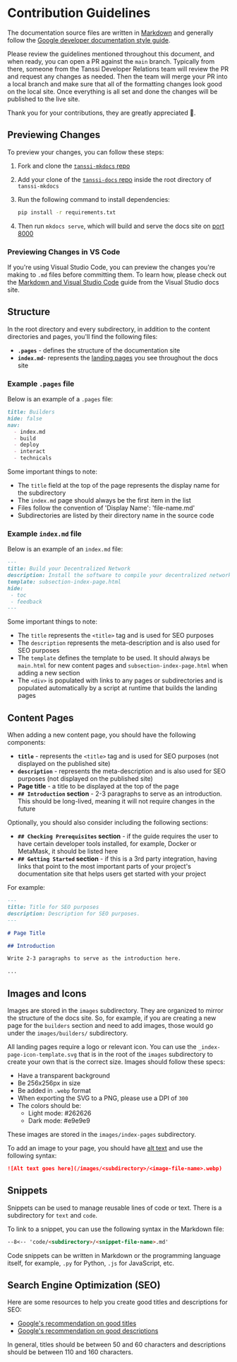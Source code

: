 # Contribution Guidelines

The documentation source files are written in [Markdown](https://daringfireball.net/projects/markdown) and generally follow the [Google developer documentation style guide](https://developers.google.com/style).

Please review the guidelines mentioned throughout this document, and when ready, you can open a PR against the `main` branch. Typically from there, someone from the Tanssi Developer Relations team will review the PR and request any changes as needed. Then the team will merge your PR into a local branch and make sure that all of the formatting changes look good on the local site. Once everything is all set and done the changes will be published to the live site.

Thank you for your contributions, they are greatly appreciated 💜.

## Previewing Changes

To preview your changes, you can follow these steps:

1. Fork and clone the [`tanssi-mkdocs` repo](https://github.com/papermoonio/tanssi-mkdocs)
2. Add your clone of the [`tanssi-docs` repo](https://github.com/moondance-labs/tanssi-docs) inside the root directory of `tanssi-mkdocs`
3. Run the following command to install dependencies:

    ```bash
    pip install -r requirements.txt
    ```

4. Then run `mkdocs serve`, which will build and serve the docs site on [port 8000](http://127.0.0.1:8000/)

### Previewing Changes in VS Code

If you're using Visual Studio Code, you can preview the changes you're making to `.md` files before committing them. To learn how, please check out the [Markdown and Visual Studio Code](https://code.visualstudio.com/docs/languages/markdown) guide from the Visual Studio docs site.

## Structure

In the root directory and every subdirectory, in addition to the content directories and pages, you'll find the following files:

- **`.pages`** - defines the structure of the documentation site
- **`index.md`**- represents the [landing pages](https://docs.tanssi.network/builders/) you see throughout the docs site

### Example `.pages` file

Below is an example of a `.pages` file:

```markdown
title: Builders
hide: false
nav:
  - index.md
  - build
  - deploy
  - interact
  - technicals
```

Some important things to note:

- The `title` field at the top of the page represents the display name for the subdirectory
- The `index.md` page should always be the first item in the list
- Files follow the convention of 'Display Name': 'file-name.md'
- Subdirectories are listed by their directory name in the source code

### Example `index.md` file

Below is an example of an `index.md` file:

```markdown
---
title: Build your Decentralized Network
description: Install the software to compile your decentralized network, configure your genesis state and core functionalities, test locally and get ready to deploy through Tanssi.
template: subsection-index-page.html
hide:
 - toc
 - feedback
---
```

Some important things to note:

- The `title` represents the `<title>` tag and is used for SEO purposes
- The `description` represents the meta-description and is also used for SEO purposes
- The `template` defines the template to be used. It should always be `main.html` for new content pages and `subsection-index-page.html` when adding a new section
- The `<div>` is populated with links to any pages or subdirectories and is populated automatically by a script at runtime that builds the landing pages

## Content Pages

When adding a new content page, you should have the following components:

- **`title`** - represents the `<title>` tag and is used for SEO purposes (not displayed on the published site)
- **`description`** - represents the meta-description and is also used for SEO purposes (not displayed on the published site)
- **Page title** - a title to be displayed at the top of the page
- **`## Introduction` section** - 2-3 paragraphs to serve as an introduction. This should be long-lived, meaning it will not require changes in the future

Optionally, you should also consider including the following sections:

- **`## Checking Prerequisites` section** - if the guide requires the user to have certain developer tools installed, for example, Docker or MetaMask, it should be listed here
- **`## Getting Started` section** - if this is a 3rd party integration, having links that point to the most important parts of your project's documentation site that helps users get started with your project

For example:

```markdown
---
title: Title for SEO purposes
description: Description for SEO purposes.
---

# Page Title

## Introduction

Write 2-3 paragraphs to serve as the introduction here.

...
```

## Images and Icons

Images are stored in the `images` subdirectory. They are organized to mirror the structure of the docs site. So, for example, if you are creating a new page for the `builders` section and need to add images, those would go under the `images/builders/` subdirectory.

All landing pages require a logo or relevant icon. You can use the `_index-page-icon-template.svg` that is in the root of the `images` subdirectory to create your own that is the correct size. Images should follow these specs:

- Have a transparent background
- Be 256x256px in size
- Be added in `.webp` format
- When exporting the SVG to a PNG, please use a DPI of `300`
- The colors should be:
  - Light mode: #262626
  - Dark mode: #e9e9e9

These images are stored in the `images/index-pages` subdirectory.

To add an image to your page, you should have [alt text](https://developers.google.com/style/images#alt-text) and use the following syntax:

```markdown
![Alt text goes here](/images/<subdirectory>/<image-file-name>.webp)
```

## Snippets

Snippets can be used to manage reusable lines of code or text. There is a subdirectory for `text` and `code`.

To link to a snippet, you can use the following syntax in the Markdown file:

```markdown
--8<-- 'code/<subdirectory>/<snippet-file-name>.md'
```

Code snippets can be written in Markdown or the programming language itself, for example, `.py` for Python, `.js` for JavaScript, etc.

## Search Engine Optimization (SEO)

Here are some resources to help you create good titles and descriptions for SEO:

- [Google's recommendation on good titles](https://developers.google.com/search/docs/advanced/appearance/title-link?hl=en)
- [Google's recommendation on good descriptions](https://developers.google.com/search/docs/advanced/appearance/snippet?hl=en)

In general, titles should be between 50 and 60 characters and descriptions should be between 110 and 160 characters.
